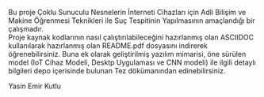 Bu proje Çoklu Sunuculu Nesnelerin İnterneti Cihazları için Adli Bilişim ve Makine Öğrenmesi Teknikleri ile Suç Tespitinin Yapılmasının amaçlandığı bir çalışmadır.  
Proje kaynak kodlarının nasıl çalıştırılabileceğini hazırlanmış olan ASCIIDOC kullanılarak hazırlanmış olan README.pdf dosyasını indirerek öğrenebilirsiniz. Buna ek olarak geliştirilmiş yazılım mimarisi, öne sürülen model (IoT Cihaz Modeli, Desktp Uygulaması ve CNN modeli) ile ilgili detaylı bilgileri depo içerisinde bulunan Tez dökümanından edinebilirsiniz.

Yasin Emir Kutlu

